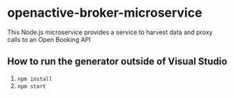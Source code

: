 ﻿# openactive-broker-microservice

This Node.js microservice provides a service to harvest data and proxy calls to an Open Booking API

## How to run the generator outside of Visual Studio

1. `npm install`
2. `npm start`
